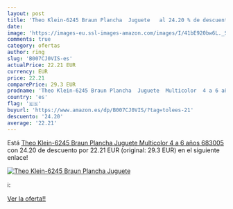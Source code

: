 ```yaml
---
layout: post
title: 'Theo Klein-6245 Braun Plancha  Juguete   al 24.20 % de descuento'
date: 
image: 'https://images-eu.ssl-images-amazon.com/images/I/41bE920bw6L._SL200_.jpg'
comments: true
category: ofertas
author: ring
slug: 'B007CJ0VIS-es'
actualPrice: 22.21 EUR
currency: EUR
price: 22.21
comparePrice: 29.3 EUR
prodname: 'Theo Klein-6245 Braun Plancha  Juguete  Multicolor  4 a 6 años  683005 '
country: 'es'
flag: '🇪🇸'
buyurl: 'https://www.amazon.es/dp/B007CJ0VIS/?tag=tolees-21'
descuento: '24.20'
average: '22.21'
---
```


Está [Theo Klein-6245 Braun Plancha  Juguete  Multicolor  4 a 6 años  683005 ](https://www.amazon.es/dp/B007CJ0VIS/?tag=tolees-21) con 24.20 de descuento por 22.21 EUR (original: 29.3 EUR) en el siguiente enlace!

[![Theo Klein-6245 Braun Plancha  Juguete  ](https://images-eu.ssl-images-amazon.com/images/I/41bE920bw6L._SL200_.jpg)](https://www.amazon.es/dp/B007CJ0VIS/?tag=tolees-21)

ℹ️:


[Ver la oferta!!](https://www.amazon.es/dp/B007CJ0VIS/?tag=tolees-21)
